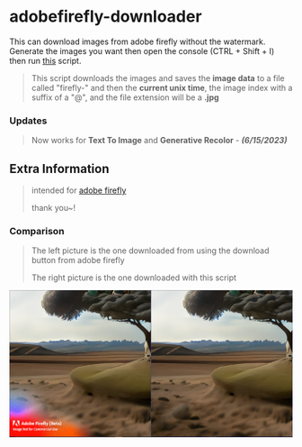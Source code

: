 # adobefirefly-downloader

This can download images from adobe firefly without the watermark. Generate the images you want then open the console (CTRL + Shift + I) then run [this](https://github.com/xNasuni/adobefirefly-downloader/blob/main/universal-main.js) script.

> This script downloads the images and saves the **image data** to a file called "firefly-" and then the **current unix time**, the image index with a suffix of a "@", and the file extension will be a **.jpg**

### Updates
> Now works for **Text To Image** and **Generative Recolor** - ***(6/15/2023)***

## Extra Information

> intended for [adobe firefly](https://firefly.adobe.com)
> 
> thank you~!

### Comparison
> The left picture is the one downloaded from using the download button from adobe firefly
> 
> The right picture is the one downloaded with this script
<img src="./showcase.png"/>
